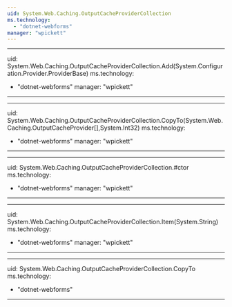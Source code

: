 ```yaml
---
uid: System.Web.Caching.OutputCacheProviderCollection
ms.technology: 
  - "dotnet-webforms"
manager: "wpickett"
---
```


---
uid: System.Web.Caching.OutputCacheProviderCollection.Add(System.Configuration.Provider.ProviderBase)
ms.technology: 
  - "dotnet-webforms"
manager: "wpickett"
---

---
uid: System.Web.Caching.OutputCacheProviderCollection.CopyTo(System.Web.Caching.OutputCacheProvider[],System.Int32)
ms.technology: 
  - "dotnet-webforms"
manager: "wpickett"
---

---
uid: System.Web.Caching.OutputCacheProviderCollection.#ctor
ms.technology: 
  - "dotnet-webforms"
manager: "wpickett"
---

---
uid: System.Web.Caching.OutputCacheProviderCollection.Item(System.String)
ms.technology: 
  - "dotnet-webforms"
manager: "wpickett"
---

---
uid: System.Web.Caching.OutputCacheProviderCollection.CopyTo
ms.technology: 
  - "dotnet-webforms"
---
